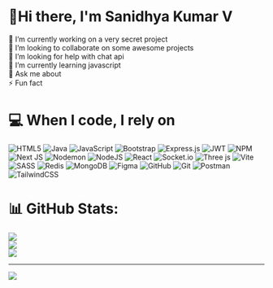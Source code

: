 # 👋Hi there, I'm Sanidhya Kumar V
🔭 I’m currently working on a very secret project<br>👯 I’m looking to collaborate on some awesome projects<br>🤝 I’m looking for help with chat api<br>🌱 I’m currently learning javascript<br>💬 Ask me about<br>⚡ Fun fact


<!-- ## 🌐 Socials:
[![Facebook](https://img.shields.io/badge/Facebook-%231877F2.svg?logo=Facebook&logoColor=white)](https://facebook.com/Sanidhya Vishwakarma) [![Instagram](https://img.shields.io/badge/Instagram-%23E4405F.svg?logo=Instagram&logoColor=white)](https://instagram.com/devilgk404) [![LinkedIn](https://img.shields.io/badge/LinkedIn-%230077B5.svg?logo=linkedin&logoColor=white)](https://linkedin.com/in/sanidhyakv404) [![Pinterest](https://img.shields.io/badge/Pinterest-%23E60023.svg?logo=Pinterest&logoColor=white)](https://pinterest.com/kumarsanidhya02) [![X](https://img.shields.io/badge/X-black.svg?logo=X&logoColor=white)](https://x.com/Sanidhy92808974) 
--->

# 💻 When I code, I rely on
![HTML5](https://img.shields.io/badge/html5-%23E34F26.svg?style=for-the-badge&logo=html5&logoColor=white) ![Java](https://img.shields.io/badge/java-%23ED8B00.svg?style=for-the-badge&logo=openjdk&logoColor=white) ![JavaScript](https://img.shields.io/badge/javascript-%23323330.svg?style=for-the-badge&logo=javascript&logoColor=%23F7DF1E) ![Bootstrap](https://img.shields.io/badge/bootstrap-%238511FA.svg?style=for-the-badge&logo=bootstrap&logoColor=white) ![Express.js](https://img.shields.io/badge/express.js-%23404d59.svg?style=for-the-badge&logo=express&logoColor=%2361DAFB) ![JWT](https://img.shields.io/badge/JWT-black?style=for-the-badge&logo=JSON%20web%20tokens) ![NPM](https://img.shields.io/badge/NPM-%23CB3837.svg?style=for-the-badge&logo=npm&logoColor=white) ![Next JS](https://img.shields.io/badge/Next-black?style=for-the-badge&logo=next.js&logoColor=white) ![Nodemon](https://img.shields.io/badge/NODEMON-%23323330.svg?style=for-the-badge&logo=nodemon&logoColor=%BBDEAD) ![NodeJS](https://img.shields.io/badge/node.js-6DA55F?style=for-the-badge&logo=node.js&logoColor=white) ![React](https://img.shields.io/badge/react-%2320232a.svg?style=for-the-badge&logo=react&logoColor=%2361DAFB) ![Socket.io](https://img.shields.io/badge/Socket.io-black?style=for-the-badge&logo=socket.io&badgeColor=010101) ![Three js](https://img.shields.io/badge/threejs-black?style=for-the-badge&logo=three.js&logoColor=white) ![Vite](https://img.shields.io/badge/vite-%23646CFF.svg?style=for-the-badge&logo=vite&logoColor=white) ![SASS](https://img.shields.io/badge/SASS-hotpink.svg?style=for-the-badge&logo=SASS&logoColor=white) ![Redis](https://img.shields.io/badge/redis-%23DD0031.svg?style=for-the-badge&logo=redis&logoColor=white) ![MongoDB](https://img.shields.io/badge/MongoDB-%234ea94b.svg?style=for-the-badge&logo=mongodb&logoColor=white) ![Figma](https://img.shields.io/badge/figma-%23F24E1E.svg?style=for-the-badge&logo=figma&logoColor=white) ![GitHub](https://img.shields.io/badge/github-%23121011.svg?style=for-the-badge&logo=github&logoColor=white) ![Git](https://img.shields.io/badge/git-%23F05033.svg?style=for-the-badge&logo=git&logoColor=white) ![Postman](https://img.shields.io/badge/Postman-FF6C37?style=for-the-badge&logo=postman&logoColor=white) ![TailwindCSS](https://img.shields.io/badge/tailwindcss-%2338B2AC.svg?style=for-the-badge&logo=tailwind-css&logoColor=white)
# 📊 GitHub Stats:
![](https://github-readme-stats.vercel.app/api?username=Sanidhya786&theme=dark&hide_border=false&include_all_commits=true&count_private=true)<br/>
![](https://github-readme-streak-stats.herokuapp.com/?user=Sanidhya786&theme=dark&hide_border=false)<br/>
![](https://github-readme-stats.vercel.app/api/top-langs/?username=Sanidhya786&theme=dark&hide_border=false&include_all_commits=true&count_private=true&layout=compact)

<!--
## 🏆 GitHub Trophies
![](https://github-profile-trophy.vercel.app/?username=Sanidhya786&theme=radical&no-frame=false&no-bg=false&margin-w=4)
--->

----
[![](https://visitcount.itsvg.in/api?id=Sanidhya786&icon=5&color=0)](https://visitcount.itsvg.in)

<!-- Proudly created with GPRM ( https://gprm.itsvg.in ) -->


<!--
- 👋 Hi, I’m @Sanidhya786
- 👀 I’m interested in ...
- 🌱 I’m currently learning ...
- 💞️ I’m looking to collaborate on ...
- 📫 How to reach me ...
- 😄 Pronouns: ...
- ⚡ Fun fact: ...
--->
<!---
Sanidhya786/Sanidhya786 is a ✨ special ✨ repository because its `README.md` (this file) appears on your GitHub profile.
You can click the Preview link to take a look at your changes.
--->
